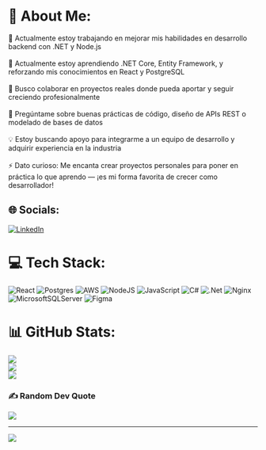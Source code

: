 # 💫 About Me:
🔭 Actualmente estoy trabajando en mejorar mis habilidades en desarrollo backend con .NET y Node.js<br><br>🌱 Actualmente estoy aprendiendo .NET Core, Entity Framework, y reforzando mis conocimientos en React y PostgreSQL<br><br>🤝 Busco colaborar en proyectos reales donde pueda aportar y seguir creciendo profesionalmente<br><br>💬 Pregúntame sobre buenas prácticas de código, diseño de APIs REST o modelado de bases de datos<br><br>💡 Estoy buscando apoyo para integrarme a un equipo de desarrollo y adquirir experiencia en la industria<br><br>⚡ Dato curioso: Me encanta crear proyectos personales para poner en práctica lo que aprendo — ¡es mi forma favorita de crecer como desarrollador!<br>


## 🌐 Socials:
[![LinkedIn](https://img.shields.io/badge/LinkedIn-%230077B5.svg?logo=linkedin&logoColor=white)](https://linkedin.com/in/esparz4-gerardo) 

# 💻 Tech Stack:
![React](https://img.shields.io/badge/react-%2320232a.svg?style=for-the-badge&logo=react&logoColor=%2361DAFB) ![Postgres](https://img.shields.io/badge/postgres-%23316192.svg?style=for-the-badge&logo=postgresql&logoColor=white) ![AWS](https://img.shields.io/badge/AWS-%23FF9900.svg?style=for-the-badge&logo=amazon-aws&logoColor=white) ![NodeJS](https://img.shields.io/badge/node.js-6DA55F?style=for-the-badge&logo=node.js&logoColor=white) ![JavaScript](https://img.shields.io/badge/javascript-%23323330.svg?style=for-the-badge&logo=javascript&logoColor=%23F7DF1E) ![C#](https://img.shields.io/badge/c%23-%23239120.svg?style=for-the-badge&logo=csharp&logoColor=white) ![.Net](https://img.shields.io/badge/.NET-5C2D91?style=for-the-badge&logo=.net&logoColor=white) ![Nginx](https://img.shields.io/badge/nginx-%23009639.svg?style=for-the-badge&logo=nginx&logoColor=white) ![MicrosoftSQLServer](https://img.shields.io/badge/Microsoft%20SQL%20Server-CC2927?style=for-the-badge&logo=microsoft%20sql%20server&logoColor=white) ![Figma](https://img.shields.io/badge/figma-%23F24E1E.svg?style=for-the-badge&logo=figma&logoColor=white)
# 📊 GitHub Stats:
![](https://github-readme-stats.vercel.app/api?username=GerardoEsparza529&theme=dark&hide_border=true&include_all_commits=true&count_private=false)<br/>
![](https://nirzak-streak-stats.vercel.app/?user=GerardoEsparza529&theme=dark&hide_border=true)<br/>
![](https://github-readme-stats.vercel.app/api/top-langs/?username=GerardoEsparza529&theme=dark&hide_border=true&include_all_commits=true&count_private=false&layout=compact)

### ✍️ Random Dev Quote
![](https://quotes-github-readme.vercel.app/api?type=vetical&theme=radical)

---
[![](https://visitcount.itsvg.in/api?id=GerardoEsparza529&icon=0&color=0)](https://visitcount.itsvg.in)

<!-- Proudly created with GPRM ( https://gprm.itsvg.in ) -->
